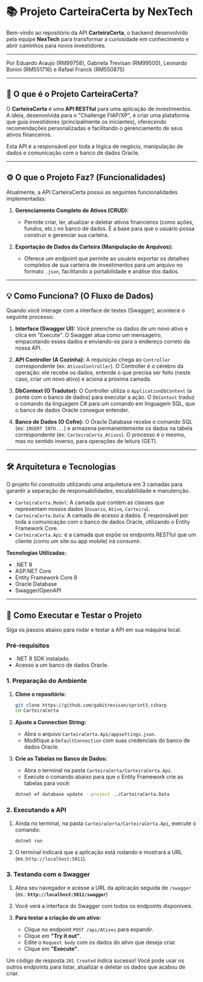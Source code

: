 # 📚 Projeto CarteiraCerta by NexTech

Bem-vindo ao repositório da API **CarteiraCerta**, o backend desenvolvido pela equipe **NexTech** para transformar a curiosidade em conhecimento e abrir caminhos para novos investidores.

---

Por Eduardo Araujo (RM99758), Gabriela Trevisan (RM99500), Leonardo Bonini (RM551716) e Rafael Franck (RM550875)

---

## 🎯 O que é o Projeto CarteiraCerta?

O **CarteiraCerta** é uma **API RESTful** para uma aplicação de investimentos. A ideia, desenvolvida para o "Challenge FIAP/XP", é criar uma plataforma que guia investidores (principalmente os iniciantes), oferecendo recomendações personalizadas e facilitando o gerenciamento de seus ativos financeiros.

Esta API é a responsável por toda a lógica de negócio, manipulação de dados e comunicação com o banco de dados Oracle.

---

## ⚙️ O que o Projeto Faz? (Funcionalidades)

Atualmente, a API CarteiraCerta possui as seguintes funcionalidades implementadas:

1.  **Gerenciamento Completo de Ativos (CRUD):**
    * Permite criar, ler, atualizar e deletar ativos financeiros (como ações, fundos, etc.) no banco de dados. É a base para que o usuário possa construir e gerenciar sua carteira.

2.  **Exportação de Dados da Carteira (Manipulação de Arquivos):**
    * Oferece um endpoint que permite ao usuário exportar os detalhes completos de sua carteira de investimentos para um arquivo no formato `.json`, facilitando a portabilidade e análise dos dados.

---

## 💡 Como Funciona? (O Fluxo de Dados)

Quando você interage com a interface de testes (Swagger), acontece o seguinte processo:

1.  **Interface (Swagger UI):** Você preenche os dados de um novo ativo e clica em "Execute". O Swagger atua como um mensageiro, empacotando esses dados e enviando-os para o endereço correto da nossa API.

2.  **API Controller (A Cozinha):** A requisição chega ao `Controller` correspondente (ex: `AtivosController`). O Controller é o cérebro da operação: ele recebe os dados, entende o que precisa ser feito (neste caso, criar um novo ativo) e aciona a próxima camada.

3.  **DbContext (O Tradutor):** O Controller utiliza o `ApplicationDbContext` (a ponte com o banco de dados) para executar a ação. O `DbContext` traduz o comando da linguagem C# para um comando em linguagem SQL, que o banco de dados Oracle consegue entender.

4.  **Banco de Dados (O Cofre):** O Oracle Database recebe o comando SQL (ex: `INSERT INTO...`) e armazena permanentemente os dados na tabela correspondente (ex: `CarteiraCerta_Ativos`). O processo é o mesmo, mas no sentido inverso, para operações de leitura (GET).

---

## 🛠️ Arquitetura e Tecnologias

O projeto foi construído utilizando uma arquitetura em 3 camadas para garantir a separação de responsabilidades, escalabilidade e manutenção.

-   `CarteiraCerta.Model`: A camada que contém as classes que representam nossos dados (`Usuario`, `Ativo`, `Carteira`).
-   `CarteiraCerta.Data`: A camada de acesso a dados. É responsável por toda a comunicação com o banco de dados Oracle, utilizando o Entity Framework Core.
-   `CarteiraCerta.Api`: é a camada que expõe os endpoints RESTful que um cliente (como um site ou app mobile) irá consumir.

**Tecnologias Utilizadas:**
- .NET 8
- ASP.NET Core
- Entity Framework Core 8
- Oracle Database
- Swagger/OpenAPI

---

## 🚀 Como Executar e Testar o Projeto

Siga os passos abaixo para rodar e testar a API em sua máquina local.

### Pré-requisitos
* .NET 8 SDK instalado.
* Acesso a um banco de dados Oracle.

### 1. Preparação do Ambiente
1.  **Clone o repositório:**
    ```bash
    git clone https://github.com/gabitrevisan/sprint3_csharp
    cd CarteiraCerta
    ```
2.  **Ajuste a Connection String:**
    * Abra o arquivo `CarteiraCerta.Api/appsettings.json`.
    * Modifique a `DefaultConnection` com suas credenciais do banco de dados Oracle.

3.  **Crie as Tabelas no Banco de Dados:**
    * Abra o terminal na pasta `CarteiraCerta/CarteiraCerta.Api`.
    * Execute o comando abaixo para que o Entity Framework crie as tabelas para você:
    ```bash
    dotnet ef database update --project ../CarteiraCerta.Data
    ```

### 2. Executando a API
1.  Ainda no terminal, na pasta `CarteiraCerta/CarteiraCerta.Api`, execute o comando:
    ```bash
    dotnet run
    ```
2.  O terminal indicará que a aplicação está rodando e mostrará a URL (ex.:`http://localhost:5011`).

### 3. Testando com o Swagger
1.  Abra seu navegador e acesse a URL da aplicação seguida de `/swagger` (ex.: **`http://localhost:5011/swagger`**)

2.  Você verá a interface do Swagger com todos os endpoints disponíveis.
3.  **Para testar a criação de um ativo:**
    * Clique no endpoint `POST /api/Ativos` para expandir.
    * Clique em **"Try it out"**.
    * Edite o `Request body` com os dados do ativo que deseja criar.
    * Clique em **"Execute"**.

Um código de resposta `201 Created` indica sucesso! Você pode usar os outros endpoints para listar, atualizar e deletar os dados que acabou de criar.